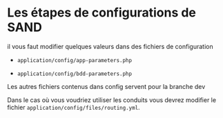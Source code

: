 # Les étapes de configurations  de SAND

il vous faut modifier quelques valeurs dans des  fichiers de configuration
 - `application/config/app-parameters.php`
       
              
 - `application/config/bdd-parameters.php`
 
 Les autres fichiers  contenus dans config servent pour la branche dev
 
 Dans le cas où vous voudriez utiliser les conduits vous devrez modifier le fichier `application/config/files/routing.yml`.
 